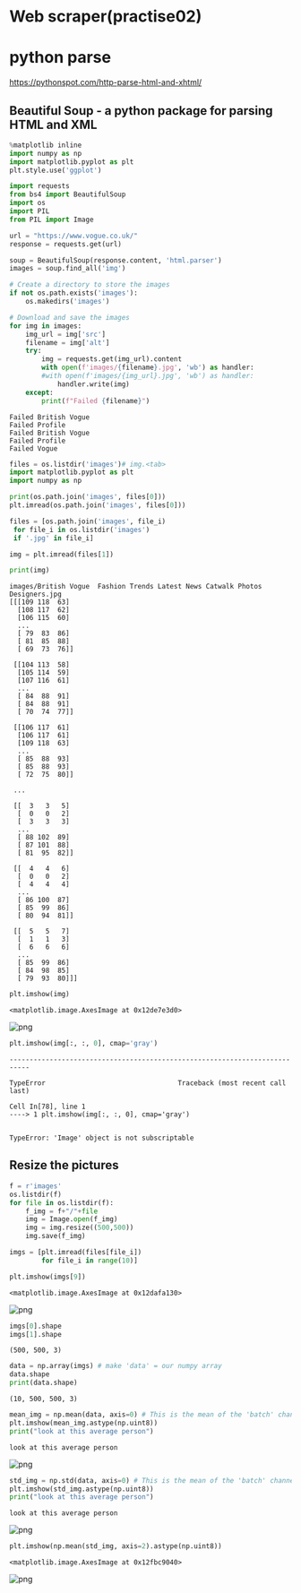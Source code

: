# Web scraper(practise02)

# python parse

https://pythonspot.com/http-parse-html-and-xhtml/

## Beautiful Soup - a python package for parsing HTML and XML


```python
%matplotlib inline
import numpy as np
import matplotlib.pyplot as plt
plt.style.use('ggplot')
```


```python
import requests
from bs4 import BeautifulSoup
import os
import PIL
from PIL import Image

url = "https://www.vogue.co.uk/"
response = requests.get(url)

soup = BeautifulSoup(response.content, 'html.parser')
images = soup.find_all('img')

# Create a directory to store the images
if not os.path.exists('images'):
    os.makedirs('images')

# Download and save the images
for img in images:
    img_url = img['src']
    filename = img['alt']
    try:
        img = requests.get(img_url).content
        with open(f'images/{filename}.jpg', 'wb') as handler:
        #with open(f'images/{img_url}.jpg', 'wb') as handler:
            handler.write(img)
    except:
        print(f"Failed {filename}")

```

    Failed British Vogue
    Failed Profile
    Failed British Vogue
    Failed Profile
    Failed Vogue



```python
files = os.listdir('images')# img.<tab>
import matplotlib.pyplot as plt
import numpy as np

print(os.path.join('images', files[0]))
plt.imread(os.path.join('images', files[0]))

files = [os.path.join('images', file_i)
 for file_i in os.listdir('images')
 if '.jpg' in file_i]

img = plt.imread(files[1])

print(img)

```

    images/British Vogue  Fashion Trends Latest News Catwalk Photos  Designers.jpg
    [[[109 118  63]
      [108 117  62]
      [106 115  60]
      ...
      [ 79  83  86]
      [ 81  85  88]
      [ 69  73  76]]
    
     [[104 113  58]
      [105 114  59]
      [107 116  61]
      ...
      [ 84  88  91]
      [ 84  88  91]
      [ 70  74  77]]
    
     [[106 117  61]
      [106 117  61]
      [109 118  63]
      ...
      [ 85  88  93]
      [ 85  88  93]
      [ 72  75  80]]
    
     ...
    
     [[  3   3   5]
      [  0   0   2]
      [  3   3   3]
      ...
      [ 88 102  89]
      [ 87 101  88]
      [ 81  95  82]]
    
     [[  4   4   6]
      [  0   0   2]
      [  4   4   4]
      ...
      [ 86 100  87]
      [ 85  99  86]
      [ 80  94  81]]
    
     [[  5   5   7]
      [  1   1   3]
      [  6   6   6]
      ...
      [ 85  99  86]
      [ 84  98  85]
      [ 79  93  80]]]



```python
plt.imshow(img)
```




    <matplotlib.image.AxesImage at 0x12de7e3d0>




    
![png](output_4_1.png)
    



```python
plt.imshow(img[:, :, 0], cmap='gray')
```


    ---------------------------------------------------------------------------

    TypeError                                 Traceback (most recent call last)

    Cell In[78], line 1
    ----> 1 plt.imshow(img[:, :, 0], cmap='gray')


    TypeError: 'Image' object is not subscriptable


## Resize the pictures


```python
f = r'images'
os.listdir(f)
for file in os.listdir(f):
    f_img = f+"/"+file
    img = Image.open(f_img)
    img = img.resize((500,500))
    img.save(f_img)
```


```python
imgs = [plt.imread(files[file_i])
        for file_i in range(10)]
```


```python
plt.imshow(imgs[9])
```




    <matplotlib.image.AxesImage at 0x12dafa130>




    
![png](output_9_1.png)
    



```python
imgs[0].shape
imgs[1].shape
```




    (500, 500, 3)




```python
data = np.array(imgs) # make 'data' = our numpy array
data.shape
print(data.shape)
```

    (10, 500, 500, 3)



```python
mean_img = np.mean(data, axis=0) # This is the mean of the 'batch' channel
plt.imshow(mean_img.astype(np.uint8))
print("look at this average person")
```

    look at this average person



    
![png](output_12_1.png)
    



```python
std_img = np.std(data, axis=0) # This is the mean of the 'batch' channel
plt.imshow(std_img.astype(np.uint8))
print("look at this average person")
```

    look at this average person



    
![png](output_13_1.png)
    



```python
plt.imshow(np.mean(std_img, axis=2).astype(np.uint8))
```




    <matplotlib.image.AxesImage at 0x12fbc9040>




    
![png](output_14_1.png)
    



```python

```
